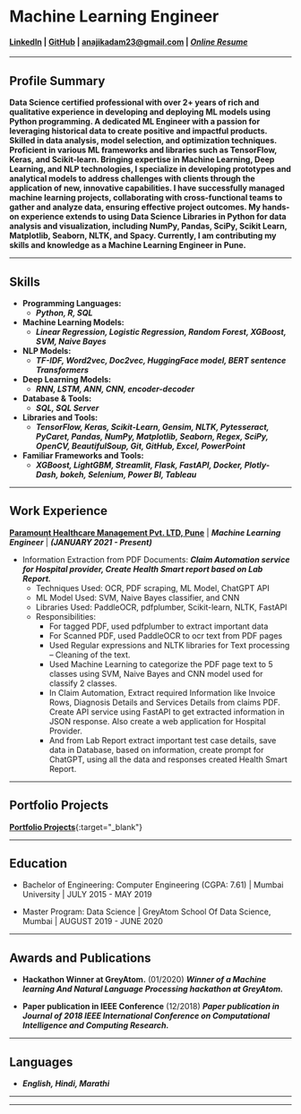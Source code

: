 # **Machine Learning Engineer**

#### [LinkedIn](https://www.linkedin.com/) | [GitHub](https://github.com/anajikadam) | [anajikadam23@gmail.com](mailto:anajikadam23@gmail.com) | [***Online Resume***](https://drive.google.com/)

* **

## **Profile Summary**
**Data Science certified professional with over 2+ years of rich and qualitative experience in developing and deploying ML models using Python programming. A dedicated ML Engineer with a passion for leveraging historical data to create positive and impactful products. Skilled in data analysis, model selection, and optimization techniques. Proficient in various ML frameworks and libraries such as TensorFlow, Keras, and Scikit-learn.
Bringing expertise in Machine Learning, Deep Learning, and NLP technologies, I specialize in developing prototypes and analytical models to address challenges with clients through the application of new, innovative capabilities. I have successfully managed machine learning projects, collaborating with cross-functional teams to gather and analyze data, ensuring effective project outcomes.
My hands-on experience extends to using Data Science Libraries in Python for data analysis and visualization, including NumPy, Pandas, SciPy, Scikit Learn, Matplotlib, Seaborn, NLTK, and Spacy. Currently, I am contributing my skills and knowledge as a Machine Learning Engineer in Pune.**

* **

## **Skills**
- **Programming Languages:**
    - ***Python, R, SQL***
- **Machine Learning Models:**
    - ***Linear Regression, Logistic Regression, Random Forest, XGBoost, SVM, Naive Bayes***
- **NLP Models:**
    - ***TF-IDF, Word2vec, Doc2vec, HuggingFace model, BERT  sentence Transformers***
- **Deep Learning Models:**
    - ***RNN, LSTM, ANN, CNN, encoder-decoder***
- **Database & Tools:**
    - ***SQL, SQL Server***
- **Libraries and Tools:**
    - ***TensorFlow, Keras, Scikit-Learn, Gensim, NLTK, Pytesseract, PyCaret, Pandas, NumPy, Matplotlib, Seaborn, Regex, SciPy, OpenCV, BeautifulSoup, Git, GitHub, Excel, PowerPoint***
- **Familiar Frameworks and Tools:**
    - ***XGBoost, LightGBM, Streamlit, Flask, FastAPI, Docker, Plotly-Dash, bokeh, Selenium, Power BI, Tableau***

* **

## **Work Experience**
[**Paramount Healthcare Management Pvt. LTD, Pune**](https://www.linkedin.com/company/culinda/) | ***Machine Learning Engineer*** | ***(JANUARY 2021 - Present)***
- Information Extraction from PDF Documents:
  ***Claim Automation service for Hospital provider, Create Health Smart report based on Lab Report.***
  - Techniques Used: OCR, PDF scraping, ML Model, ChatGPT API
  - ML Model Used: SVM, Naive Bayes classifier, and CNN
  - Libraries Used: PaddleOCR, pdfplumber, Scikit-learn, NLTK, FastAPI
  - Responsibilities:
    - For tagged PDF, used pdfplumber to extract important data
    - For Scanned PDF, used PaddleOCR to ocr text from PDF pages
    - Used Regular expressions and NLTK libraries for Text processing – Cleaning of the text.
    - Used Machine Learning to categorize the PDF page text to 5 classes using SVM, Naive Bayes and CNN model used for classify 2 classes.
    - In Claim Automation, Extract required Information like Invoice Rows, Diagnosis Details and Services Details from claims PDF. Create API service using FastAPI to get extracted information in JSON response. Also create a web application for Hospital Provider.
    - And from Lab Report extract important test case details, save data in Database, based on information, create prompt for ChatGPT, using all the data and responses created Health Smart Report.


* **

## **Portfolio Projects**

[**Portfolio Projects**](https://anajikadam.github.io/portfolio/){:target="_blank"}

* **

## **Education**
- Bachelor of Engineering: Computer Engineering (CGPA: 7.61) | Mumbai University | JULY 2015 - MAY 2019

- Master Program: Data Science | GreyAtom School Of Data Science, Mumbai | AUGUST 2019 - JUNE 2020 

* **

## **Awards and Publications**
- **Hackathon Winner at GreyAtom.** (01/2020)
  ***Winner of a Machine learning And Natural Language Processing hackathon at GreyAtom.***


- **Paper publication in IEEE Conference** (12/2018)
  ***Paper publication in Journal of 2018 IEEE International Conference on Computational Intelligence and Computing Research.***

* **

## **Languages**
- ***English, Hindi, Marathi***

* **

* **
